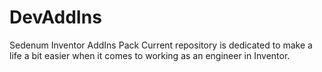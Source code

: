 # DevAddIns
Sedenum Inventor AddIns Pack
Current repository is dedicated to make a life a bit easier when it comes to working as an engineer in Inventor.
